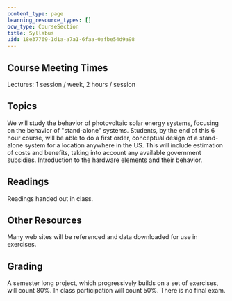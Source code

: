 ```yaml
---
content_type: page
learning_resource_types: []
ocw_type: CourseSection
title: Syllabus
uid: 18e37769-1d1a-a7a1-6faa-0afbe54d9a98
---
```


Course Meeting Times
--------------------

Lectures: 1 session / week, 2 hours / session

Topics
------

We will study the behavior of photovoltaic solar energy systems, focusing on the behavior of "stand-alone" systems. Students, by the end of this 6 hour course, will be able to do a first order, conceptual design of a stand-alone system for a location anywhere in the US. This will include estimation of costs and benefits, taking into account any available government subsidies. Introduction to the hardware elements and their behavior.

Readings
--------

Readings handed out in class.

Other Resources
---------------

Many web sites will be referenced and data downloaded for use in exercises.

Grading
-------

A semester long project, which progressively builds on a set of exercises, will count 80%. In class participation will count 50%. There is no final exam.